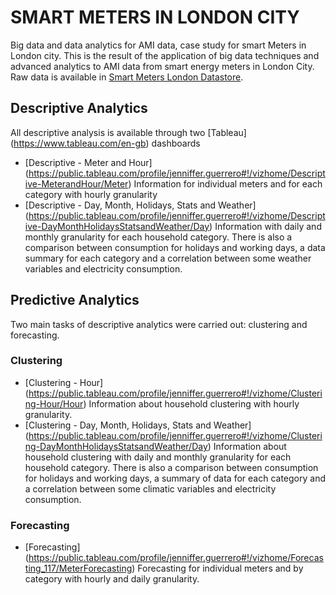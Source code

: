 # SMART METERS IN LONDON CITY
Big data and data analytics for AMI data, case study for smart Meters in London city. 
This is the result of the application of big data techniques and advanced analytics to AMI data from smart energy meters in London City.
Raw data is available in [Smart Meters London Datastore](https://data.london.gov.uk/dataset/smartmeter-energy-use-data-in-london-households).

## Descriptive Analytics
All descriptive analysis is available through two [Tableau] (https://www.tableau.com/en-gb) dashboards
- [Descriptive - Meter and Hour] (https://public.tableau.com/profile/jenniffer.guerrero#!/vizhome/Descriptive-MeterandHour/Meter) Information for individual meters and for each category with hourly granularity
- [Descriptive - Day, Month, Holidays, Stats and Weather] (https://public.tableau.com/profile/jenniffer.guerrero#!/vizhome/Descriptive-DayMonthHolidaysStatsandWeather/Day) Information with daily and monthly granularity for each household category. There is also a comparison between consumption for holidays and working days, a data summary for each category and a correlation between some weather variables and electricity consumption.

## Predictive Analytics
Two main tasks of descriptive analytics were carried out: clustering and forecasting.

### Clustering
- [Clustering - Hour] (https://public.tableau.com/profile/jenniffer.guerrero#!/vizhome/Clustering-Hour/Hour) Information about  household clustering with hourly granularity.
- [Clustering - Day, Month, Holidays, Stats and Weather] (https://public.tableau.com/profile/jenniffer.guerrero#!/vizhome/Clustering-DayMonthHolidaysStatsandWeather/Day) Information about household clustering with daily and monthly granularity for each household category. There is also a comparison between consumption for holidays and working days, a summary of data for each category and a correlation between some climatic variables and electricity consumption.

### Forecasting
- [Forecasting] (https://public.tableau.com/profile/jenniffer.guerrero#!/vizhome/Forecasting_117/MeterForecasting) Forecasting for individual meters and by category with hourly and daily granularity.
